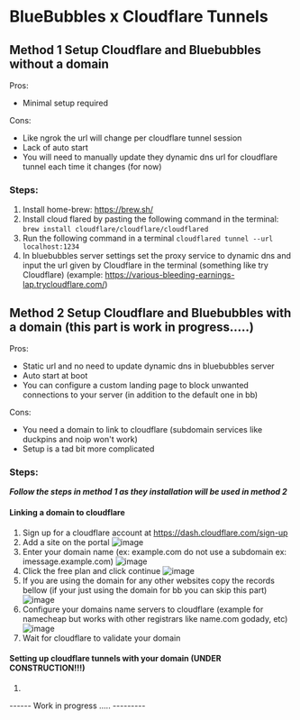 # BlueBubbles x Cloudflare Tunnels

## Method 1 Setup Cloudflare and Bluebubbles without a domain

Pros:

- Minimal setup required

Cons:

- Like ngrok the url will change per cloudflare tunnel session
- Lack of auto start
- You will need to manually update they dynamic dns url for cloudflare tunnel each time it changes (for now)

### Steps:

1. Install home-brew: https://brew.sh/  
2. Install cloud flared by pasting the following command in the terminal: `brew install cloudflare/cloudflare/cloudflared ` 
3. Run the following command in a terminal `cloudflared tunnel --url localhost:1234 ` 
4. In bluebubbles server settings set the proxy service to dynamic dns and input the url given by Cloudflare in the terminal (something like try Cloudflare) (example:  https://various-bleeding-earnings-lap.trycloudflare.com/) 

## Method 2 Setup Cloudflare and Bluebubbles with a domain (this part is work in progress.....)

Pros:

- Static url and no need to update dynamic dns in bluebubbles server
- Auto start at boot
- You can configure a custom landing page to block unwanted connections to your server (in addition to the default one in bb)

Cons:

- You need a domain to link to cloudflare (subdomain services like duckpins and noip won't work)
- Setup is a tad bit more complicated



### Steps:

***Follow the steps in method 1 as they installation will be used in method 2***

#### Linking a domain to cloudflare
1. Sign up for a cloudflare account at https://dash.cloudflare.com/sign-up
2. Add a site on the portal ![image](https://user-images.githubusercontent.com/30292597/141693392-96d2261d-a584-4253-83d2-e54e0b7a254c.png)
3. Enter your domain name (ex: example.com do not use a subdomain ex: imessage.example.com) ![image](https://user-images.githubusercontent.com/30292597/141693431-a52e9e6c-b237-4426-8a57-058b332b4a6e.png)
4. Click the free plan and click continue ![image](https://user-images.githubusercontent.com/30292597/141693453-8bf7d912-a4b3-44fc-8e2b-0d86f4072323.png)
5. If you are using the domain for any other websites copy the records bellow (if your just using the domain for bb you can skip this part) ![image](https://user-images.githubusercontent.com/30292597/141693551-3e8ac824-0470-451b-bf0f-df5ea47cf85f.png)
6. Configure your domains name servers to cloudflare (example for namecheap but works with other registrars like name.com godady, etc) ![image](https://user-images.githubusercontent.com/30292597/141693587-a98f9483-3652-4a03-9bb8-1a0cf3bbf3c5.png)
7. Wait for cloudflare to validate your domain

#### Setting up cloudflare tunnels with your domain (UNDER CONSTRUCTION!!!)
1. 

------ Work in progress ..... ---------

